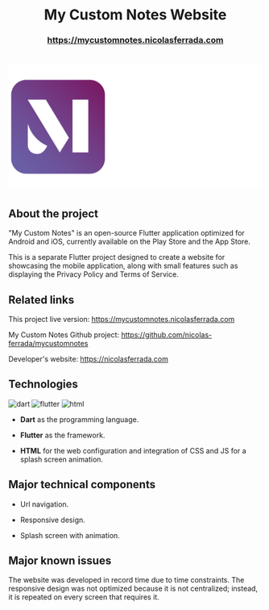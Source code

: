 <h1 align="center">My Custom Notes Website</h1>

<a href="https://mycustomnotes.nicolasferrada.com/"><h3 align="center">https://mycustomnotes.nicolasferrada.com</h3></a>

<a href="My Custom Notes banner">
  <h1 align="center">
    <picture>
      <img width="600" alt="My Custom Notes" src="assets/images/logo-letters.png">
    </picture>
  </h1>
</a>

## About the project
"My Custom Notes" is an open-source Flutter application optimized for Android and iOS, currently available on the Play Store and the App Store.

This is a separate Flutter project designed to create a website for showcasing the mobile application, along with small features such as displaying the Privacy Policy and Terms of Service.

## Related links
This project live version: https://mycustomnotes.nicolasferrada.com

My Custom Notes Github project: https://github.com/nicolas-ferrada/mycustomnotes

Developer's website: https://nicolasferrada.com


## Technologies
![dart](https://img.shields.io/badge/Dart-02569B?style=for-the-badge&logo=dart&logoColor=0175C2&labelColor=101010) 
![flutter](https://img.shields.io/badge/Flutter-0175C2?style=for-the-badge&logo=flutter&logoColor=0175C2&labelColor=101010) 
![html](https://img.shields.io/badge/HTML-E34F26?style=for-the-badge&logo=html5&logoColor=white&labelColor=101010)

- **Dart** as the programming language.

- **Flutter** as the framework.

- **HTML** for the web configuration and integration of CSS and JS for a splash screen animation.

## Major technical components

- Url navigation.

- Responsive design.

- Splash screen with animation.

## Major known issues
The website was developed in record time due to time constraints. The responsive design was not optimized because it is not centralized; instead, it is repeated on every screen that requires it.